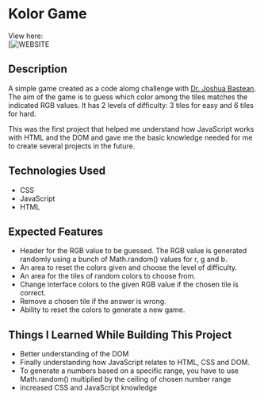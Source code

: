 # Kolor Game

View here:</br >
[![WEBSITE](https://jezraelhope.github.io/colorGame/)

## Description
A simple game created as a code alomg challenge with [Dr. Joshua Bastean](https://www.youtube.com/watch?v=5FD_A9P87Ek&list=PLQSmIhc0GVPPhpBAC3y6xChtOz3RJ8abN&index=88). The aim of the game is to guess which color among the tiles matches the indicated RGB values. It has 2 levels of difficulty: 3 tiles for easy and 6 tiles for hard.
	
This was the first project that helped me understand how JavaScript works with HTML and the DOM and gave me the basic knowledge needed for me to create several projects in the future.

## Technologies Used
- CSS
- JavaScript
- HTML
## Expected Features
- Header for the RGB value to be guessed. The RGB value is generated randomly using a bunch of Math.random() values for r, g and b.
- An area to reset the colors given and choose the level of difficulty.
- An area for the tiles of random colors to choose from.
- Change interface colors to the given RGB value if the chosen tile is correct.
- Remove a chosen tile if the answer is wrong.
- Ability to reset the colors to generate a new game.

## Things I Learned While Building This Project
- Better understanding of the DOM
- Finally understanding how JavaScript relates to HTML, CSS and DOM.
- To generate a numbers based on a specific range, you have to use Math.random() multiplied by the ceiling of chosen number range
- increased CSS and JavaScript knowledge

